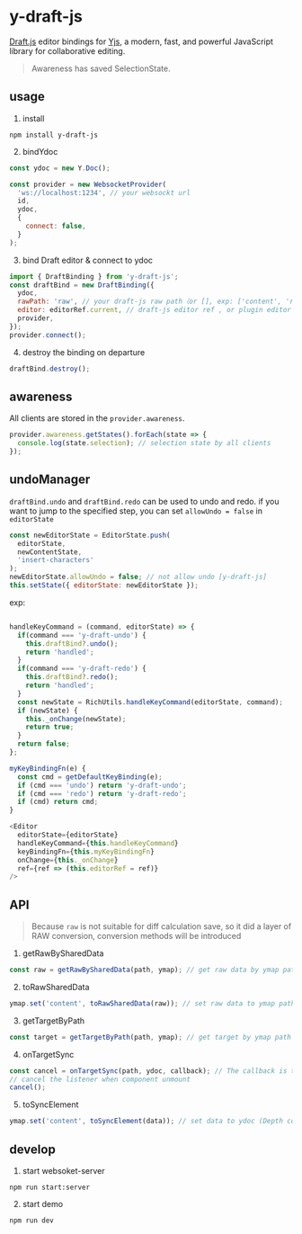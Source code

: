 # y-draft-js

[Draft.js](https://draftjs.org/) editor bindings for [Yjs](https://github.com/yjs/yjs), a modern, fast, and powerful JavaScript library for collaborative editing.

> Awareness has saved SelectionState.

## usage

1. install

```shell
npm install y-draft-js
```

2. bindYdoc

```js
const ydoc = new Y.Doc();

const provider = new WebsocketProvider(
  'ws://localhost:1234', // your websockt url
  id,
  ydoc,
  {
    connect: false,
  }
);
```

3. bind Draft editor & connect to ydoc

```js
import { DraftBinding } from 'y-draft-js';
const draftBind = new DraftBinding({
  ydoc,
  rawPath: 'raw', // your draft-js raw path（or [], exp: ['content', 'raw']）
  editor: editorRef.current, // draft-js editor ref , or plugin editor ref, or null(You can bind the editor asynchronously, exp: draftBind.bindEditor(editorRef.current))
  provider,
});
provider.connect();
```

4. destroy the binding on departure

```js
draftBind.destroy();
```

## awareness

All clients are stored in the `provider.awareness`.

```js
provider.awareness.getStates().forEach(state => {
  console.log(state.selection); // selection state by all clients
});
```

## undoManager

`draftBind.undo` and `draftBind.redo` can be used to undo and redo. if you want to jump to the specified step, you can set `allowUndo = false` in `editorState`

```js
const newEditorState = EditorState.push(
  editorState,
  newContentState,
  'insert-characters'
);
newEditorState.allowUndo = false; // not allow undo [y-draft-js]
this.setState({ editorState: newEditorState });
```

exp:

```js

handleKeyCommand = (command, editorState) => {
  if(command === 'y-draft-undo') {
    this.draftBind?.undo();
    return 'handled';
  }
  if(command === 'y-draft-redo') {
    this.draftBind?.redo();
    return 'handled';
  }
  const newState = RichUtils.handleKeyCommand(editorState, command);
  if (newState) {
    this._onChange(newState);
    return true;
  }
  return false;
};

myKeyBindingFn(e) {
  const cmd = getDefaultKeyBinding(e);
  if (cmd === 'undo') return 'y-draft-undo';
  if (cmd === 'redo') return 'y-draft-redo';
  if (cmd) return cmd;
}
```

```js
<Editor
  editorState={editorState}
  handleKeyCommand={this.handleKeyCommand}
  keyBindingFn={this.myKeyBindingFn}
  onChange={this._onChange}
  ref={ref => (this.editorRef = ref)}
/>
```

## API

> Because `raw` is not suitable for diff calculation save, so it did a layer of RAW conversion, conversion methods will be introduced

1. getRawBySharedData

```js
const raw = getRawBySharedData(path, ymap); // get raw data by ymap path
```

2. toRawSharedData

```js
ymap.set('content', toRawSharedData(raw)); // set raw data to ymap path
```

3. getTargetByPath

```js
const target = getTargetByPath(path, ymap); // get target by ymap path
```

4. onTargetSync

```js
const cancel = onTargetSync(path, ydoc, callback); // The callback is triggered when the listening target has a value or target is replaced (This is useful when you are not sure if the data under the destination path exists)
// cancel the listener when component unmount
cancel();
```

5. toSyncElement

```js
ymap.set('content', toSyncElement(data)); // set data to ydoc (Depth conversion of this data，if the data contains raw, it will be converted to ydoc raw)
```

<!-- 性能数据:

更新频率 ≥ 1 次/70ms 光标位置更改错误率 ≤ 1%

更新频率 ≈= 1 次/36ms 光标位置更改错误率 (用户变更光标位置频率 = 1 次/700ms 时 为 2%， <= 1 次/300ms 为 5%))

更新频率 ≤ 1 次/24ms 光标位置更改错误率 (用户变更光标位置频率 = 1 次/700ms 时 为 4%， <= 1 次/300ms 为 5%) -->

## develop

1. start websoket-server

```
npm run start:server
```

2. start demo

```
npm run dev
```
